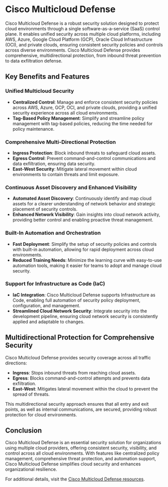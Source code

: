  # Cisco Multicloud Defense

Cisco Multicloud Defense is a robust security solution designed to protect cloud environments through a single software-as-a-service (SaaS) control plane. It enables unified security across multiple cloud platforms, including AWS, Azure, Google Cloud Platform (GCP), Oracle Cloud Infrastructure (OCI), and private clouds, ensuring consistent security policies and controls across diverse environments. Cisco Multicloud Defense provides comprehensive, multidirectional protection, from inbound threat prevention to data exfiltration defense.

## Key Benefits and Features

### Unified Multicloud Security
- **Centralized Control**: Manage and enforce consistent security policies across AWS, Azure, GCP, OCI, and private clouds, providing a unified security experience across all cloud environments.
- **Tag-Based Policy Management**: Simplify and streamline policy management with tag-based policies, reducing the time needed for policy maintenance.

### Comprehensive Multi-Directional Protection
- **Ingress Protection**: Block inbound threats to safeguard cloud assets.
- **Egress Control**: Prevent command-and-control communications and data exfiltration, ensuring data security.
- **East-West Security**: Mitigate lateral movement within cloud environments to contain threats and limit exposure.

### Continuous Asset Discovery and Enhanced Visibility
- **Automated Asset Discovery**: Continuously identify and map cloud assets for a clearer understanding of network behavior and strategic placement of security controls.
- **Enhanced Network Visibility**: Gain insights into cloud network activity, providing better control and enabling proactive threat management.

### Built-In Automation and Orchestration
- **Fast Deployment**: Simplify the setup of security policies and controls with built-in automation, allowing for rapid deployment across cloud environments.
- **Reduced Training Needs**: Minimize the learning curve with easy-to-use automation tools, making it easier for teams to adopt and manage cloud security.

### Support for Infrastructure as Code (IaC)
- **IaC Integration**: Cisco Multicloud Defense supports Infrastructure as Code, enabling full automation of security policy deployment, configuration, and management.
- **Streamlined Cloud Network Security**: Integrate security into the development pipeline, ensuring cloud network security is consistently applied and adaptable to changes.

## Multidirectional Protection for Comprehensive Security
Cisco Multicloud Defense provides security coverage across all traffic directions:
- **Ingress**: Stops inbound threats from reaching cloud assets.
- **Egress**: Blocks command-and-control attempts and prevents data exfiltration.
- **East-West**: Mitigates lateral movement within the cloud to prevent the spread of threats.

This multidirectional security approach ensures that all entry and exit points, as well as internal communications, are secured, providing robust protection for cloud environments.

## Conclusion

Cisco Multicloud Defense is an essential security solution for organizations using multiple cloud providers, offering consistent security, visibility, and control across all cloud environments. With features like centralized policy management, comprehensive threat protection, and automation support, Cisco Multicloud Defense simplifies cloud security and enhances organizational resilience.

For additional details, visit the [Cisco Multicloud Defense resources](https://www.cisco.com/site/us/en/products/security/multicloud-defense/index.html).

 